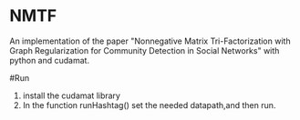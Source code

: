 # NMTF
An implementation of the paper "Nonnegative Matrix Tri-Factorization with Graph Regularization for Community Detection in Social Networks"
with python and cudamat.

#Run
1. install the cudamat library
2. In the function runHashtag() set the needed datapath,and then run.


